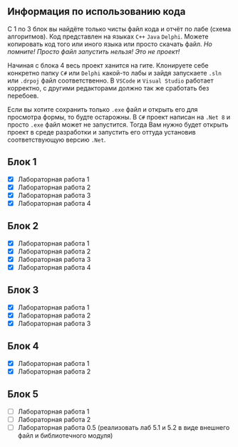 ## Информация по использованию кода
С 1 по 3 блок вы найдёте только чисты файл кода и отчёт по лабе (схема алгоритмов).
Код представлен на языках `C++` `Java` `Delphi`. Можете копировать код того или иного языка 
или просто скачать файл. _Но помните! Просто файл запустить нельзя! Это не проект!_

Начиная с блока 4 весь проект ханится на гите.
Клонируете себе конкретно папку `C#` или `Delphi` какой-то лабы и зайдя запускаете `.sln` или `.drpoj` файл соответственно. 
В `VSCode` и `Visual Studio` работает корректно, с другими редакторами должно так же сработать без перебоев.

Если вы хотите сохранить только `.exe` файл и открыть его для просмотра формы, то будте остарожны. 
В `C#` проект написан на `.Net 8` и просто `.exe` файл может не запустится. 
Тогда Вам нужно будет открыть проект в среде разработки и запустить его оттуда установив соответствующую версию `.Net`. 

## Блок 1
   - [x] Лабораторная работа 1
   - [x] Лабораторная работа 2
   - [x] Лабораторная работа 3
   - [x] Лабораторная работа 4
      
## Блок 2
   - [x] Лабораторная работа 1
   - [x] Лабораторная работа 2
   - [x] Лабораторная работа 3
   - [x] Лабораторная работа 4
      
## Блок 3
   - [x] Лабораторная работа 1
   - [x] Лабораторная работа 2
   - [x] Лабораторная работа 3

## Блок 4
   - [x] Лабораторная работа 1
   - [x] Лабораторная работа 2

## Блок 5
   - [ ] Лабораторная работа 1
   - [ ] Лабораторная работа 2
   - [ ] Лабораторная работа 0.5 (реализовать лаб 5.1 и 5.2 в виде внешнего файл и библиотечного модуля)